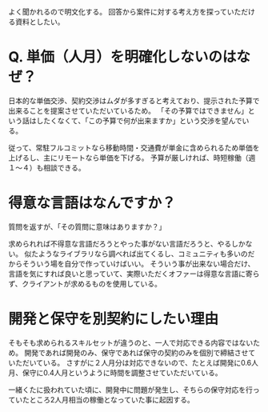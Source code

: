 よく聞かれるので明文化する。
回答から案件に対する考え方を探っていただける資料としたい。

# Q. 単価（人月）を明確化しないのはなぜ？
日本的な単価交渉、契約交渉はムダが多すぎると考えており、提示された予算で出来ることを提案させていただいているため。
「その予算ではできません」という話はしたくなくて、「この予算で何が出来ますか」という交渉を望んでいる。

従って、常駐フルコミットなら移動時間・交通費が単金に含められるため単価を上げるし、主にリモートなら単価を下げる。
予算が厳しければ、時短稼働（週１～４）も相談できる。

# 得意な言語はなんですか？
質問を返すが、「その質問に意味はありますか？」

求められれば不得意な言語だろうとやった事がない言語だろうと、やるしかない。
似たようなライブラリなら調べれば出てくるし、コミュニティも多いのだからそういう場を自分で作っていけばいい。
そういう事が出来ない場合だけ、言語を気にすれば良いと思っていて、実際いただくオファーは得意な言語に寄らず、クライアントが求めるものを使用している。

# 開発と保守を別契約にしたい理由
そもそも求められるスキルセットが違うのと、一人で対応できる内容ではないため。
開発であれば開発のみ、保守であれば保守の契約のみを個別で締結させていただいている。
さすがに２人月分は対応できないので、たとえば開発に0.6人月、保守に0.4人月というように時間を調整させていただいている。

一緒くたに扱われていた頃に、開発中に問題が発生し、そちらの保守対応を行っていたところ2人月相当の稼働となっていた事に起因する。
